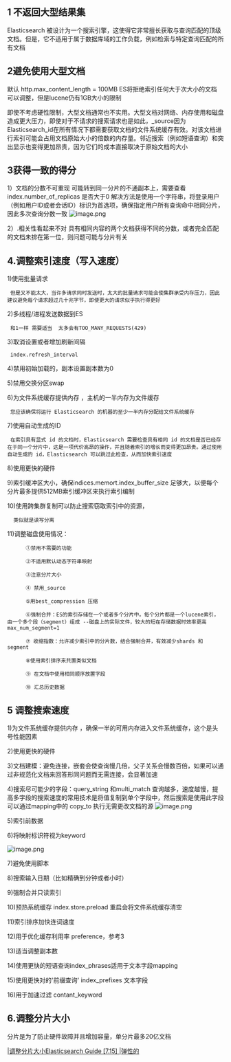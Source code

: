 ## 1 不返回大型结果集
   Elasticsearch 被设计为一个搜索引擎，这使得它非常擅长获取与查询匹配的顶级文档。但是，它不适用于属于数据库域的工作负载，例如检索与特定查询匹配的所有文档
## 2避免使用大型文档
   默认 http.max_content_length = 100MB   ES将拒绝索引任何大于次大小的文档   可以调整，但是lucene仍有1GB大小的限制
   
   即使不考虑硬性限制，大型文档通常也不实用。大型文档对网络、内存使用和磁盘造成更大压力，即使对于不请求的搜索请求也是如此，_source因为 Elasticsearch_id在所有情况下都需要获取文档的文件系统缓存有效。对该文档进行索引可能会占用文档原始大小的倍数的内存量。邻近搜索（例如短语查询）和突出显示也变得更加昂贵，因为它们的成本直接取决于原始文档的大小
   
## 3获得一致的得分 
   1）文档的分数不可重现
   可能转到同一分片的不通副本上，需要查看index.number_of_replicas 是否大于0
     解决方法是使用一个字符串，将登录用户（例如用户ID或者会话ID）标识为首选项，确保指定用户所有查询命中相同分片，因此多次查询分数一致
![image.png](https://upload-images.jianshu.io/upload_images/15294843-4eea7bebcb65e6d8.png?imageMogr2/auto-orient/strip%7CimageView2/2/w/1240)

   2）.相关性看起来不对
  具有相同内容的两个文档获得不同的分数，或者完全匹配的文档未排在第一位，则问题可能与分片有关
## 4.调整索引速度（写入速度）

   1)使用批量请求 
     
     但是又不能太大，当许多请求同时发送时，太大的批量请求可能会使集群承受内存压力，因此建议避免每个请求超过几十兆字节，即使更大的请求似乎执行得更好
   
   2)多线程/进程发送数据到ES 
     
     和1一样 需要适当  太多会有TOO_MANY_REQUESTS(429)
   
   3)取消设置或者增加刷新间隔 
      
     index.refresh_interval 
      
   4)禁用初始加载的，副本设置副本数为0  
   
   5)禁用交换分区swap 
   
   6)为文件系统缓存提供内存 ，主机的一半内存为文件缓存 
    
     您应该确保将运行 Elasticsearch 的机器的至少一半内存分配给文件系统缓存
   
   7)使用自动生成的ID
   
     在索引具有显式 id 的文档时，Elasticsearch 需要检查具有相同 id 的文档是否已经存在于同一个分片中，这是一项代价高昂的操作，并且随着索引的增长而变得更加昂贵。通过使用自动生成的 id，Elasticsearch 可以跳过此检查，从而加快索引速度
   
   8)使用更快的硬件
   
   9)索引缓冲区大小，确保indices.memort.index_buffer_size 足够大，以便每个分片最多提供512MB索引缓冲区来执行索引编制
   
   10)使用跨集群复制可以防止搜索窃取索引中的资源，
   
      类似就是读写分离
    
   11)调整磁盘使用情况：
    
          ①禁用不需要的功能
          
          ②不适用默认动态字符串映射
          
          ③注意分片大小
          
          ④ 禁用_source
          
          ⑤用best_compression 压缩
          
          ⑥强制合并：ES的索引存储在一个或者多个分片中。每个分片都是一个lucene索引，由一个多个段（segment）组成 --磁盘上的实际文件，较大的短在存储数据时效率更高  max_num_segment=1
          
          ⑦ 收缩指数：允许减少索引中的分片数，结合强制合并，有效减少shards 和segment
         
          ⑧使用索引排序来共置类似文档
        
          ⑨ 在文档中使用相同顺序放置字段
        
          ⑩ 汇总历史数据
        
## 5 调整搜索速度

   1)为文件系统缓存提供内存 ，确保一半的可用内存进入文件系统缓存，这个是头号性能因素
   
   2)使用更快的硬件
   
   3)文档建模：避免连接，嵌套会使查询慢几倍，父子关系会慢数百倍，如果可以通过非规范化文档来回答形同问题而无需连接，会显著加速
   
   4)搜索尽可能少的字段：query_string 和multi_match 查询越多，速度越慢，提高多字段的搜索速度的常用技术是将值复制到单个字段中，然后搜索是使用此字段  可以通过mapping中的 copy_to 执行无需更改文档的源
 ![image.png](https://upload-images.jianshu.io/upload_images/15294843-68d5cf9d24ac52c7.png?imageMogr2/auto-orient/strip%7CimageView2/2/w/1240)
 
   5)索引前数据
   
   6)将映射标识符视为keyword
   
![image.png](https://upload-images.jianshu.io/upload_images/15294843-a1dbe52f1bdb00bc.png?imageMogr2/auto-orient/strip%7CimageView2/2/w/1240)

   7)避免使用脚本
   
   8)搜索输入日期（比如精确到分钟或者小时）
   
   
   9)强制合并只读索引
   
   10)预热系统缓存 index.store.preload  重启会将文件系统缓存清空
   
   11)索引排序加快连词速度
   
   12)用于优化缓存利用率 preference，参考3
   
   13)适当调整副本数
   
   14)使用更快的短语查询index_phrases适用于文本字段mapping
   
   15)使用更快对的'前缀查询'  index_prefixes 文本字段
   
   16)用于加速过滤 contant_keyword
   
## 6.调整分片大小
分片是为了防止硬件故障并且增加容量，单分片最多20亿文档

[|调整分片大小Elasticsearch Guide [7.15] |弹性的](https://www.elastic.co/guide/en/elasticsearch/reference/7.15/size-your-shards.html)
